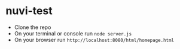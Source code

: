 # nuvi-test

- Clone the repo
- On your terminal or console run `node server.js`
- On your browser run `http://localhost:8080/html/homepage.html`
